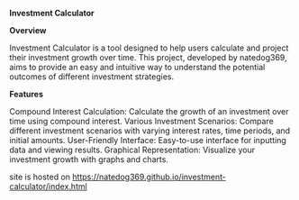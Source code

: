**Investment Calculator**

**Overview**

Investment Calculator is a tool designed to help users calculate and project their investment growth over time. This project, developed by natedog369, aims to provide an easy and intuitive way to understand the potential outcomes of different investment strategies.

**Features**

Compound Interest Calculation: Calculate the growth of an investment over time using compound interest.
Various Investment Scenarios: Compare different investment scenarios with varying interest rates, time periods, and initial amounts.
User-Friendly Interface: Easy-to-use interface for inputting data and viewing results.
Graphical Representation: Visualize your investment growth with graphs and charts.

site is hosted on https://natedog369.github.io/investment-calculator/index.html
